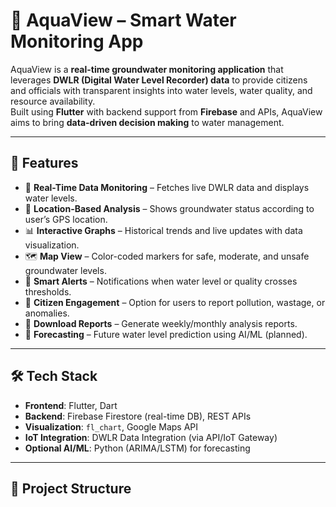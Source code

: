 # 🌊 AquaView – Smart Water Monitoring App

AquaView is a **real-time groundwater monitoring application** that leverages **DWLR (Digital Water Level Recorder) data** to provide citizens and officials with transparent insights into water levels, water quality, and resource availability.  
Built using **Flutter** with backend support from **Firebase** and APIs, AquaView aims to bring **data-driven decision making** to water management.

---

## 🚀 Features
- 📡 **Real-Time Data Monitoring** – Fetches live DWLR data and displays water levels.  
- 📍 **Location-Based Analysis** – Shows groundwater status according to user’s GPS location.  
- 📊 **Interactive Graphs** – Historical trends and live updates with data visualization.  
- 🗺️ **Map View** – Color-coded markers for safe, moderate, and unsafe groundwater levels.  
- 🔔 **Smart Alerts** – Notifications when water level or quality crosses thresholds.  
- 🤝 **Citizen Engagement** – Option for users to report pollution, wastage, or anomalies.  
- 📑 **Download Reports** – Generate weekly/monthly analysis reports.  
- 🔮 **Forecasting** – Future water level prediction using AI/ML (planned).

---

## 🛠️ Tech Stack
- **Frontend**: Flutter, Dart  
- **Backend**: Firebase Firestore (real-time DB), REST APIs  
- **Visualization**: `fl_chart`, Google Maps API  
- **IoT Integration**: DWLR Data Integration (via API/IoT Gateway)  
- **Optional AI/ML**: Python (ARIMA/LSTM) for forecasting  

---

## 📂 Project Structure
